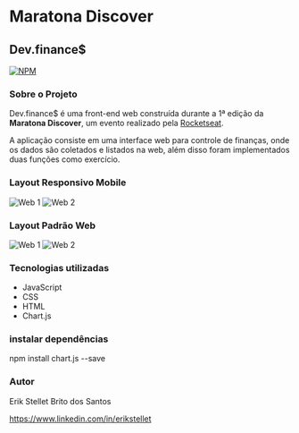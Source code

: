 # Maratona Discover

## Dev.finance$ 
[![NPM](https://img.shields.io/npm/l/react)](https://github.com/devsuperior/sds1-wmazoni/blob/master/LICENSE) 

### Sobre o Projeto
Dev.finance$ é uma front-end web construída durante a 1ª edição da **Maratona Discover**, um evento realizado pela [Rocketseat](https://rocketseat.com.br/).

A aplicação consiste em uma interface web para controle de finanças, onde os dados são coletados e listados na web, além disso foram implementados duas funções como exercício.

### Layout Responsivo Mobile
![Web 1](https://github.com/Erikstellet/assets/mobile1.png)
![Web 2](https://github.com/Erikstellet/assets/mobile2.png)

### Layout Padrão Web
![Web 1](https://github.com/Erikstellet/assets/web1.png)
![Web 2](https://github.com/Erikstellet/assets/web2.png)

### Tecnologias utilizadas
- JavaScript
- CSS
- HTML
- Chart.js

### instalar dependências
npm install chart.js --save

### Autor
Erik Stellet Brito dos Santos

https://www.linkedin.com/in/erikstellet
